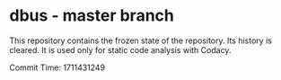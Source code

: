 # dbus - master branch

This repository contains the frozen state of the repository.
Its history is cleared. It is used only for static code
analysis with Codacy.

Commit Time: 1711431249